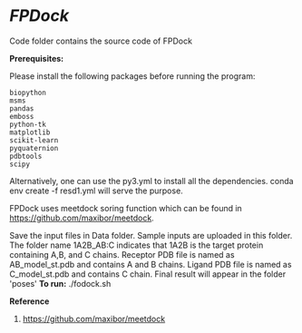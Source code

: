 # _FPDock_
Code folder contains the source code of FPDock
 
**Prerequisites:**

Please install the following packages before running the program:

    biopython
    msms
    pandas
    emboss
    python-tk
    matplotlib
    scikit-learn
    pyquaternion
    pdbtools
    scipy

Alternatively, one can use the py3.yml to install all the dependencies.
conda env create -f resd1.yml will serve the purpose.

FPDock uses meetdock soring function which can be found in https://github.com/maxibor/meetdock. 

Save the input files in Data folder. Sample inputs are uploaded in this folder. The folder name 1A2B_AB:C indicates that 1A2B is the target protein containing A,B, and C chains. Receptor PDB file is named as AB_model_st.pdb and contains A and B chains. Ligand PDB file is named as C_model_st.pdb and contains C chain. Final result will appear in the folder 'poses'
**To run:**
./fodock.sh


**Reference**
1. https://github.com/maxibor/meetdock

